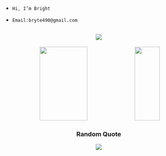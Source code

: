 -     Hi, I’m Bright
-     Email:bryte490@gmail.com

<h2 dir="auto" align="center">
  <a href="mailto:afonsopaula2000@gmail.com">
    <img src="https://img.shields.io/badge/brytego%40gmail.com-blue?style=plastic&logo=gmail&logoColor=white&color=blue&link=mailto:brytego@gmail.com"/>
  </a>
</h2>

<div align="center">
  <!--<h3> 📊 GitHub Stats: </h3>-->
  <img width="50%" height="195px" src="https://github-readme-streak-stats.herokuapp.com/?user=Bryteog&theme=nord&hide_border=false">
  <img width="36%" height="195px" src="https://github-readme-stats.vercel.app/api/top-langs/?username=Bryteog&theme=nord&hide_border=false&include_all_commits=false&count_private=false&layout=compact">
</div>



<div align="center">
  <h3>Random Quote</h3>
  <img src="https://quotes-github-readme.vercel.app/api?type=horizontal&theme=nord">
</div>

<!---
Bryteog/Bryteog is a ✨ special ✨ repository because its `README.md` (this file) appears on your GitHub profile.
You can click the Preview link to take a look at your changes.
--->

